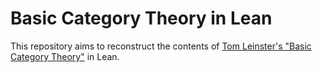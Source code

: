 # Basic Category Theory in Lean

This repository aims to reconstruct the contents of [Tom Leinster's "Basic Category Theory"](https://arxiv.org/pdf/1612.09375.pdf) in Lean.